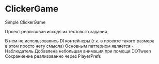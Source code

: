 # ClickerGame
Simple ClickerGame

Проект реализован исходя из тестового задания

В нем не использовались DI контейнеры (т.к. в проекте такого размера в этом просто нету смысла)
Основным паттерном является - Наблюдатель
Добавлена небольшая анимация при помощи DOTween
Сохраниение реализованно через PlayerPrefs